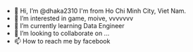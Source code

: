 - 👋 Hi, I’m @dhaka2310 I'm from Ho Chi Minh City, Viet Nam.
- 👀 I’m interested in game, moive, vvvvvvv
- 🌱 I’m currently learning Data Engineer
- 💞️ I’m looking to collaborate on ...
- 📫 How to reach me by facebook

<!---
dhaka2310/dhaka2310 is a ✨ special ✨ repository because its `README.md` (this file) appears on your GitHub profile.
You can click the Preview link to take a look at your changes.
--->
